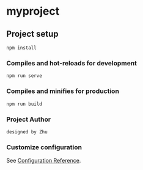 # myproject

## Project setup
```
npm install
```

### Compiles and hot-reloads for development
```
npm run serve
```

### Compiles and minifies for production
```
npm run build
```
### Project Author
```
designed by Zhu
```

### Customize configuration
See [Configuration Reference](https://cli.vuejs.org/config/).

